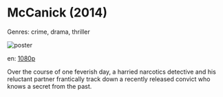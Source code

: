 # McCanick (2014)

Genres: crime, drama, thriller

![poster](http://image.tmdb.org/t/p/w500/i3QnkHoNIfAxPVZ9UCU0NBu0s5Z.jpg)

en:
  [1080p](magnet:?xt=urn:btih:66B3A73982B2E619134BD73AEE429F1F59179FB1&tr=udp://glotorrents.pw:6969/announce&tr=udp://tracker.opentrackr.org:1337/announce&tr=udp://torrent.gresille.org:80/announce&tr=udp://tracker.openbittorrent.com:80&tr=udp://tracker.coppersurfer.tk:6969&tr=udp://tracker.leechers-paradise.org:6969&tr=udp://p4p.arenabg.ch:1337&tr=udp://tracker.internetwarriors.net:1337)
  


Over the course of one feverish day, a harried narcotics detective and his reluctant partner frantically track down a recently released convict who knows a secret from the past.